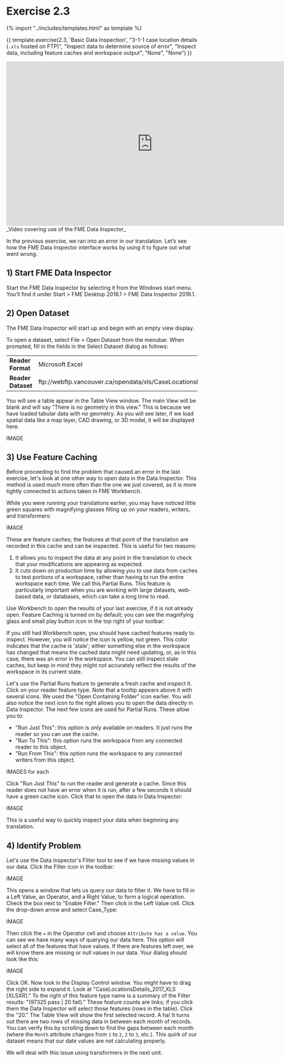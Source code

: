 # Exercise 2.3

{% import "../includes/templates.html" as template %}

{{ template.exercise(2.3,
               'Basic Data Inspection',
               "3-1-1 case location details (`.xls` hosted on FTP)",
               "Inspect data to determine source of error",
               "Inspect data, including feature caches and workspace output",
               "None",
               "None")
}}

<iframe width="770" height="433" src="https://www.youtube.com/embed/?listType=playlist&list=PLFxZDg3GNCguPKqew9ZvqCNZCZOoiwtC5&index=3" frameborder="0" allow="autoplay; encrypted-media" allowfullscreen></iframe>
_Video covering use of the FME Data Inspector_

In the previous exercise, we ran into an error in our translation. Let’s see how the FME Data Inspector interface works by using it to figure out what went wrong.

## 1) Start FME Data Inspector

Start the FME Data Inspector by selecting it from the Windows start menu. You’ll find it under Start > FME Desktop 2018.1 > FME Data Inspector 2018.1.

## 2) Open Dataset

The FME Data Inspector will start up and begin with an empty view display.

To open a dataset, select File > Open Dataset from the menubar.
When prompted, fill in the fields in the Select Dataset dialog as follows:

<table style="border: 0px">

  <tr>
    <td style="font-weight: bold">Reader Format</td>
    <td style="">Microsoft Excel</td>
  </tr>

  <tr>
    <td style="font-weight: bold">Reader Dataset</td>
    <td style="">ftp://webftp.vancouver.ca/opendata/xls/CaseLocationsDetails_2017_XLS.zip</td>
  </tr>

</table>

You will see a table appear in the Table View window. The main View will be blank and will say "There is no geometry in this view." This is because we have loaded tabular data with no geometry. As you will see later, if we load spatial data like a map layer, CAD drawing, or 3D model, it will be displayed here.

IMAGE

## 3) Use Feature Caching

Before proceeding to find the problem that caused an error in the last exercise, let's look at one other way to open data in the Data Inspector. This method is used much more often than the one we just covered, as it is more tightly connected to actions taken in FME Workbench.

While you were running your translations earlier, you may have noticed little green squares with magnifying glasses filling up on your readers, writers, and transformers:

IMAGE

These are feature caches; the features at that point of the translation are recorded in this cache and can be inspected. This is useful for two reasons:

1. It allows you to inspect the data at any point in the translation to check that your modifications are appearing as expected.
2. It cuts down on production time by allowing you to use data from caches to test portions of a workspace, rather than having to run the entire workspace each time. We call this Partial Runs. This feature is particularly important when you are working with large datasets, web-based data, or databases, which can take a long time to read.

Use Workbench to open the results of your last exercise, if it is not already open. Feature Caching is turned on by default; you can see the magnifying glass and small play button icon in the top right of your toolbar:

If you still had Workbench open, you should have cached features ready to inspect. However, you will notice the icon is yellow, not green. This color indicates that the cache is 'stale'; either something else in the workspace has changed that means the cached data might need updating, or, as in this case, there was an error in the workspace. You can still inspect stale caches, but keep in mind they might not accurately reflect the results of the workspace in its current state.

Let's use the Partial Runs feature to generate a fresh cache and inspect it. Click on your reader feature type. Note that a tooltip appears above it with several icons. We used the "Open Containing Folder" icon earlier. You will also notice the next icon to the right allows you to open the data directly in Data Inspector. The next few icons are used for Partial Runs. These allow you to:

- "Run Just This": this option is only available on readers. It just runs the reader so you can use the cache.
- "Run To This": this option runs the workspace from any connected reader to this object.
- "Run From This": this option runs the workspace to any connected writers from this object.

IMAGES for each

Click "Run Just This" to run the reader and generate a cache. Since this reader does not have an error when it is run, after a few seconds it should have a green cache icon. Click that to open the data in Data Inspector:

IMAGE

This is a useful way to quickly inspect your data when beginning any translation.

## 4) Identify Problem

Let's use the Data Inspector's Filter tool to see if we have missing values in our data. Click the Filter icon in the toolbar:

IMAGE

This opens a window that lets us query our data to filter it. We have to fill in a Left Value, an Operator, and a Right Value, to form a logical operation. Check the box next to "Enable Filter." Then click in the Left Value cell. Click the drop-down arrow and select Case_Type:

IMAGE

Then click the `=` in the Operator cell and choose `Attribute has a value`. You can see we have many ways of querying our data here. This option will select all of the features that have values. If there are features left over, we will know there are missing or null values in our data. Your dialog should look like this:

IMAGE

Click OK. Now look in the Display Control window. You might have to drag the right side to expand it. Look at "CaseLocationsDetails_2017_XLS [XLSXR]." To the right of this feature type name is a summary of the Filter results: "(97325 pass | 20 fail)." These feature counts are links; if you click them the Data Inspector will select those features (rows in the table). Click the "20." The Table View will show the first selected record. A ha! It turns out there are two rows of missing data in between each month of records. You can verify this by scrolling down to find the gaps between each month (where the `Month` attribute changes from `1` to `2`, `2` to `3`, etc.). This quirk of our dataset means that our date values are not calculating properly.

We will deal with this issue using transformers in the next unit.

